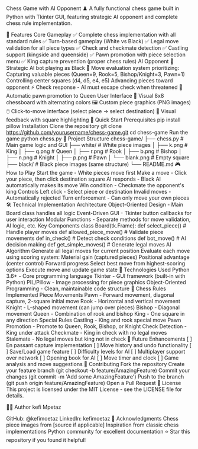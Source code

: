 Chess Game with AI Opponent ♟️
A fully functional chess game built in Python with Tkinter GUI, featuring strategic AI opponent and complete chess rule implementation.



🎯 Features
Core Gameplay
✅ Complete chess implementation with all standard rules
✅ Turn-based gameplay (White vs Black)
✅ Legal move validation for all piece types
✅ Check and checkmate detection
✅ Castling support (kingside and queenside)
✅ Pawn promotion with piece selection menu
✅ King capture prevention (proper chess rules)
AI Opponent
🤖 Strategic AI bot playing as Black
🧠 Move evaluation system prioritizing:
Capturing valuable pieces (Queen=9, Rook=5, Bishop/Knight=3, Pawn=1)
Controlling center squares (d4, d5, e4, e5)
Advancing pieces toward opponent
⚡ Check response - AI must escape check when threatened
👑 Automatic pawn promotion to Queen
User Interface
🎨 Visual 8x8 chessboard with alternating colors
🖼️ Custom piece graphics (PNG images)
🖱️ Click-to-move interface (select piece → select destination)
🎯 Visual feedback with square highlighting
🚀 Quick Start
Prerequisites
pip install pillow
Installation
Clone the repository
git clone https://github.com/yourusername/chess-game.git
cd chess-game
Run the game
python chess.py
📁 Project Structure
chess-game/
├── chess.py          # Main game logic and GUI
├── white/            # White piece images
│   ├── k.png        # King
│   ├── q.png        # Queen
│   ├── r.png        # Rook
│   ├── b.png        # Bishop
│   ├── n.png        # Knight
│   ├── p.png        # Pawn
│   └── blank.png    # Empty square
├── black/           # Black piece images (same structure)
└── README.md
🎮 How to Play
Start the game - White pieces move first
Make a move - Click your piece, then click destination square
AI responds - Black AI automatically makes its move
Win condition - Checkmate the opponent's king
Controls
Left click - Select piece or destination
Invalid moves - Automatically rejected
Turn enforcement - Can only move your own pieces
🛠️ Technical Implementation
Architecture
Object-Oriented Design - Main Board class handles all logic
Event-Driven GUI - Tkinter button callbacks for user interaction
Modular Functions - Separate methods for move validation, AI logic, etc.
Key Components
class Board(tk.Frame):
    def select_piece()        # Handle player moves
    def allowed_piece_move()  # Validate piece movements
    def in_check()           # Detect check conditions
    def bot_move()           # AI decision making
    def get_simple_moves()   # Generate legal moves
AI Algorithm
Generate all legal moves for current position
Evaluate each move using scoring system:
Material gain (captured pieces)
Positional advantage (center control)
Forward progress
Select best move from highest-scoring options
Execute move and update game state
🔧 Technologies Used
Python 3.6+ - Core programming language
Tkinter - GUI framework (built-in with Python)
PIL/Pillow - Image processing for piece graphics
Object-Oriented Programming - Clean, maintainable code structure
🎯 Chess Rules Implemented
Piece Movements
Pawn - Forward movement, diagonal capture, 2-square initial move
Rook - Horizontal and vertical movement
Knight - L-shaped movement (can jump over pieces)
Bishop - Diagonal movement
Queen - Combination of rook and bishop
King - One square in any direction
Special Rules
Castling - King and rook special move
Pawn Promotion - Promote to Queen, Rook, Bishop, or Knight
Check Detection - King under attack
Checkmate - King in check with no legal moves
Stalemate - No legal moves but king not in check
🚧 Future Enhancements
[ ] En passant capture implementation
[ ] Move history and undo functionality
[ ] Save/Load game feature
[ ] Difficulty levels for AI
[ ] Multiplayer support over network
[ ] Opening book for AI
[ ] Move timer and clock
[ ] Game analysis and move suggestions
🤝 Contributing
Fork the repository
Create your feature branch (git checkout -b feature/AmazingFeature)
Commit your changes (git commit -m 'Add some AmazingFeature')
Push to the branch (git push origin feature/AmazingFeature)
Open a Pull Request
📝 License
This project is licensed under the MIT License - see the LICENSE file for details.

👨‍💻 Author
kefi  Mpetaz

GitHub: @kefimoetaz
LinkedIn: kefimoetaz
🙏 Acknowledgments
Chess piece images from [source if applicable]
Inspiration from classic chess implementations
Python community for excellent documentation
⭐ Star this repository if you found it helpful!
